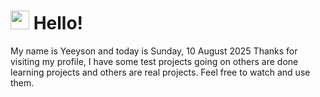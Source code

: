  <h1>
    <img src="https://emojis.slackmojis.com/emojis/images/1643510097/45343/hi.gif?1643510097" width="30"/> 
    Hello!
 </h1>
 <p>
    My name is Yeeyson and today is Sunday, 10 August 2025
    Thanks for visiting my profile, I have some test projects going on others are done learning projects and others are real projects.
    Feel free to watch and use them.
 </p>